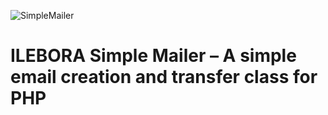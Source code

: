 ![SimpleMailer](https://raw.github.com/ILEBORA/SimpleMailer/blob/examples/images/simplemailer.png)

# ILEBORA Simple Mailer – A simple email creation and transfer class for PHP
